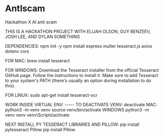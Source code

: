 # AntIscam
Hackathon X AI anti scam

THIS IS A HACKATHON PROJECT WITH ELIJAH OLSON, GUY BENZEEV, JOSH LEE, AND DYLAN SOMETHING

DEPENDENCIES:
npm init -y
npm install express multer tesseract.js axios dotenv cors

FOR MAC: 
brew install tesseract

FOR WINDOWS:
Download the Tesseract installer from the official Tesseract GitHub page.
Follow the instructions to install it.
Make sure to add Tesseract to your system's PATH (there's usually an option during installation to do this).

FOR LINUX: 
sudo apt-get install tesseract-ocr

WORK INSIDE VIRTUAL ENV: ----- TO DEACTIVATE VENV: deactivate
MAC:
python3 -m venv venv
source venv/bin/activate
WINDOWS
python3 -m venv venv
venv\Scripts\activate

NEXT INSTALL PY TESSERACT LIBRARIES AND PILLOW:
pip install pytesseract Pillow
pip install Pillow